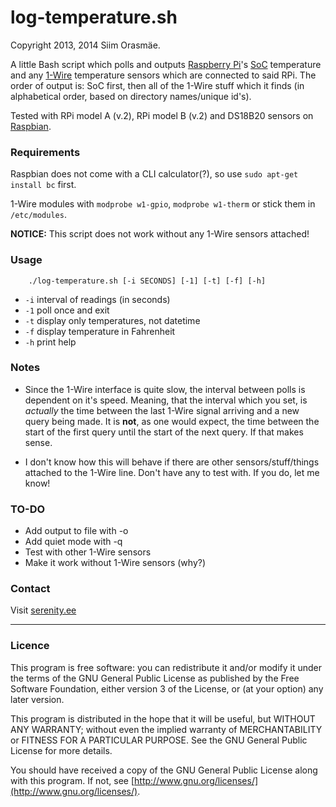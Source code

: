 # log-temperature.sh

Copyright 2013, 2014 Siim Orasmäe.

A little Bash script which polls and outputs [Raspberry Pi](http://www.raspberrypi.org)'s [SoC](http://en.wikipedia.org/wiki/System_on_a_chip) temperature and any [1-Wire](http://en.wikipedia.org/wiki/1-Wire) temperature sensors which are connected to said RPi.
The order of output is: SoC first, then all of the 1-Wire stuff which it finds (in alphabetical order, based on directory names/unique id's).

Tested with RPi model A (v.2), RPi model B (v.2) and DS18B20 sensors on [Raspbian](http://www.raspbian.org).

### Requirements

Raspbian does not come with a CLI calculator(?), so use `sudo apt-get install bc` first.

1-Wire modules with `modprobe w1-gpio`, `modprobe w1-therm` or stick them in `/etc/modules`.

**NOTICE:** This script does not work without any 1-Wire sensors attached!

### Usage

```
	./log-temperature.sh [-i SECONDS] [-1] [-t] [-f] [-h]
```

* `-i`	interval of readings (in seconds)
* `-1`	poll once and exit
* `-t`	display only temperatures, not datetime
* `-f`	display temperature in Fahrenheit
* `-h`	print help

### Notes

* Since the 1-Wire interface is quite slow, the interval between polls is dependent on it's speed. Meaning, that the interval which you set, is *actually* the time between the last 1-Wire signal arriving and a new query being made. It is **not**, as one would expect, the time between the start of the first query until the start of the next query. If that makes sense.

* I don't know how this will behave if there are other sensors/stuff/things attached to the 1-Wire line. Don't have any to test with. If you do, let me know!

### TO-DO

* Add output to file with -o
* Add quiet mode with -q
* Test with other 1-Wire sensors
* Make it work without 1-Wire sensors (why?)

### Contact

Visit [serenity.ee](http://www.serenity.ee)

---

### Licence

This program is free software: you can redistribute it and/or modify it under the terms of the GNU General Public License as published by the Free Software Foundation, either version 3 of the License, or (at your option) any later version.

This program is distributed in the hope that it will be useful, but WITHOUT ANY WARRANTY; without even the implied warranty of MERCHANTABILITY or FITNESS FOR A PARTICULAR PURPOSE.  See the GNU General Public License for more details.

You should have received a copy of the GNU General Public License along with this program.  If not, see [http://www.gnu.org/licenses/](http://www.gnu.org/licenses/).